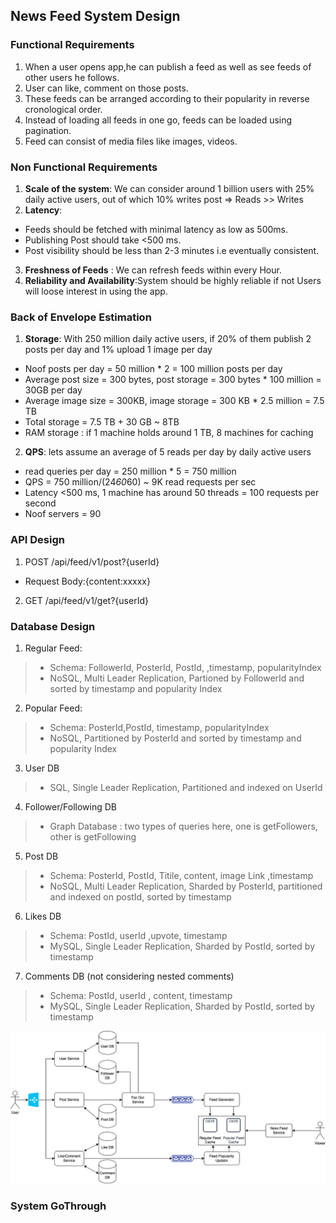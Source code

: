 ## News Feed System Design

### Functional Requirements
1. When a user opens app,he can publish a feed as well as see feeds of other users he follows.
2. User can like, comment on those posts.
3. These feeds can be arranged according to their popularity in reverse cronological order.
4. Instead of loading all feeds in one go, feeds can be loaded using pagination.
5. Feed can consist of media files like images, videos.

### Non Functional Requirements
1. **Scale of the system**: We can consider around 1 billion users with 25% daily active users, out of which 10% writes post => Reads >> Writes
2. **Latency**: 
- Feeds should be fetched with minimal latency as low as 500ms.
- Publishing Post should take <500 ms.
- Post visibility should be less than 2-3 minutes i.e eventually consistent. 
3. **Freshness of Feeds** : We can refresh feeds within every Hour.
4. **Reliability and Availability**:System should be highly reliable if not Users will loose interest in using the app.

### Back of Envelope Estimation
1. **Storage**: With 250 million daily active users, if 20% of them publish 2 posts per day and 1% upload 1 image per day
- Noof posts per day = 50 million * 2 = 100 million posts per day
- Average post size = 300 bytes, post storage = 300 bytes * 100 million = 30GB per day
- Average image size =  300KB,  image storage = 300 KB * 2.5 million = 7.5 TB
- Total storage = 7.5 TB + 30 GB ~ 8TB
- RAM storage : if 1 machine holds around 1 TB, 8 machines for caching

2. **QPS**: lets assume an average of 5 reads per day by daily active users 
- read queries per day = 250 million * 5 = 750 million
- QPS = 750 million/(24*60*60) ~ 9K read requests per sec
- Latency <500 ms, 1 machine has around 50 threads = 100 requests per second
- Noof servers = 90

### API Design
1. POST /api/feed/v1/post?{userId}
- Request Body:{content:xxxxx}
2. GET /api/feed/v1/get?{userId}

### Database Design
1. Regular Feed:
> - Schema: FollowerId, PosterId, PostId, ,timestamp, popularityIndex
> - NoSQL, Multi Leader Replication, Partioned by FollowerId and sorted by timestamp and popularity Index

2. Popular Feed:
> - Schema: PosterId,PostId, timestamp, popularityIndex
> - NoSQL, Partitioned by PosterId and sorted by timestamp and popularity Index

3. User DB
> - SQL, Single Leader Replication, Partitioned and indexed on UserId

4. Follower/Following DB
> - Graph Database : two types of queries here, one is getFollowers, other is getFollowing

5. Post DB
> - Schema: PosterId, PostId, Titile, content, image Link ,timestamp
> - NoSQL, Multi Leader Replication, Sharded by PosterId, partitioned and indexed on postId, sorted by timestamp

6. Likes DB
> - Schema: PostId, userId ,upvote, timestamp
> - MySQL, Single Leader Replication, Sharded by PostId, sorted by timestamp

7. Comments DB (not considering nested comments)
> - Schema: PostId, userId , content, timestamp
> - MySQL, Single Leader Replication, Sharded by PostId, sorted by timestamp

![Design](./images/NewsFeed.png)

### System GoThrough





